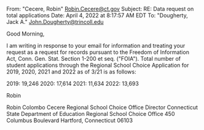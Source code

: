 From: "Cecere, Robin" <Robin.Cecere@ct.gov>
Subject: RE: Data request on total applications
Date: April 4, 2022 at 8:17:57 AM EDT
To: "Dougherty, Jack A." <John.Dougherty@trincoll.edu>

Good Morning,

I am writing in response to your email for information and treating your request as a request for records pursuant to the Freedom of Information Act, Conn. Gen. Stat. Section 1-200 et seq. ("FOIA").  Total number of student applications through the Regional School Choice Application for 2019, 2020, 2021 and 2022 as of 3/21 is as follows:

2019: 19,246
2020: 17,614
2021: 11,634
2022: 13,693

Robin


Robin Colombo Cecere
Regional School Choice Office Director
Connecticut State Department of Education
Regional School Choice Office
450 Columbus Boulevard
Hartford, Connecticut 06103
